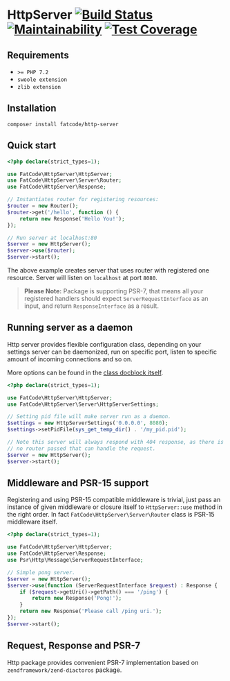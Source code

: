 # HttpServer [![Build Status](https://travis-ci.org/fatcode/http-server.svg?branch=master)](https://travis-ci.org/fatcode/http-server) [![Maintainability](https://api.codeclimate.com/v1/badges/007f06cac71f9139a9ff/maintainability)](https://codeclimate.com/github/fatcode/http-server/maintainability) [![Test Coverage](https://api.codeclimate.com/v1/badges/007f06cac71f9139a9ff/test_coverage)](https://codeclimate.com/github/fatcode/http-server/test_coverage)

## Requirements

 - `>= PHP 7.2`
 - `swoole extension`
 - `zlib extension`

## Installation

`composer install fatcode/http-server`

## Quick start

```php
<?php declare(strict_types=1);

use FatCode\HttpServer\HttpServer;
use FatCode\HttpServer\Server\Router;
use FatCode\HttpServer\Response;

// Instantiates router for registering resources:
$router = new Router();
$router->get('/hello', function () {
    return new Response('Hello You!');
});

// Run server at localhost:80
$server = new HttpServer();
$server->use($router);
$server->start();
```

The above example creates server that uses router with registered one resource. Server will listen
on `localhost` at port `8080`.

 > **Please Note:** Package is supporting PSR-7, that means all your registered handlers should expect 
 > `ServerRequestInterface` as an input, and return `ResponseInterface` as a result.

## Running server as a daemon

Http server provides flexible configuration class, depending on your settings server can be daemonized, run on specific
port, listen to specific amount of incoming connections and so on. 

More options can be found in the [class docblock itself](src/Server/HttpServerSettings.php).

```php
<?php declare(strict_types=1);

use FatCode\HttpServer\HttpServer;
use FatCode\HttpServer\Server\HttpServerSettings;

// Setting pid file will make server run as a daemon.
$settings = new HttpServerSettings('0.0.0.0', 8080);
$settings->setPidFile(sys_get_temp_dir() . '/my_pid.pid');

// Note this server will always respond with 404 response, as there is
// no router passed that can handle the request.
$server = new HttpServer();
$server->start();
```

## Middleware and PSR-15 support

Registering and using PSR-15 compatible middleware is trivial, just pass an instance of given middleware or closure itself
to `HttpServer::use` method in the right order. In fact `FatCode\HttpServer\Server\Router` class is PSR-15 middleware itself.

```php
<?php declare(strict_types=1);

use FatCode\HttpServer\HttpServer;
use FatCode\HttpServer\Response;
use Psr\Http\Message\ServerRequestInterface;

// Simple pong server.
$server = new HttpServer();
$server->use(function (ServerRequestInterface $request) : Response {
    if ($request->getUri()->getPath() === '/ping') {
        return new Response('Pong!');
    }
    return new Response('Please call /ping uri.');
});
$server->start();
```

## Request, Response and PSR-7

Http package provides convenient PSR-7 implementation based on `zendframework/zend-diactoros` package.
